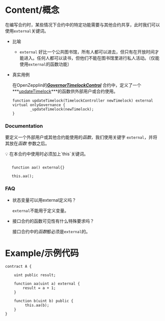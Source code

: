 # Content/概念

在编写合约时，某些情况下合约中的特定功能需要与其他合约共享，此时我们可以使用`external`关键词。

- 比喻
    - `external` 好比一个公共图书馆，所有人都可以进去，但只有在开放时间才能进入。任何人都可以读书，但他们不能在图书馆里进行私人活动。（仅能使用`external`的函数功能）
- 真实用例
    
    在OpenZepplin的[***GovernorTimelockControl***](https://github.com/OpenZeppelin/openzeppelin-contracts/blob/9ef69c03d13230aeff24d91cb54c9d24c4de7c8b/contracts/governance/extensions/GovernorTimelockControl.sol#L25) 合约中，定义了一个***[updateTimelock](https://github.com/OpenZeppelin/openzeppelin-contracts/blob/9ef69c03d13230aeff24d91cb54c9d24c4de7c8b/contracts/governance/extensions/GovernorTimelockControl.sol#L145C14-L145C28)***的函数供外部用户或合约使用。
    
    ```solidity
    function updateTimelock(TimelockController newTimelock) external virtual onlyGovernance {
            _updateTimelock(newTimelock);
    }
    ```
    

### Documentation

要定义一个外部用户或其他合约能使用的*函数*，我们使用关键字 `external`，并将其放在*函数* 参数之后。

<aside>
💡 在本合约中使用时必须加上`this`关键词。

</aside>

```solidity

   function aa() external{}

   this.aa();
```

### **FAQ**

- 状态变量可以用external定义吗？
    
    `external`不能用于定义变量。
    
- 接口合约的函数可见性有什么特殊要求吗？
    
    接口合约中的*函数*都必须是`external`的。

# Example/示例代码

```solidity
contract A {

    uint public result;

    function aa(uint a) external {
        result = a + 1;
    }

    function b(uint b) public {
         this.aa(b);
    }
}
```
